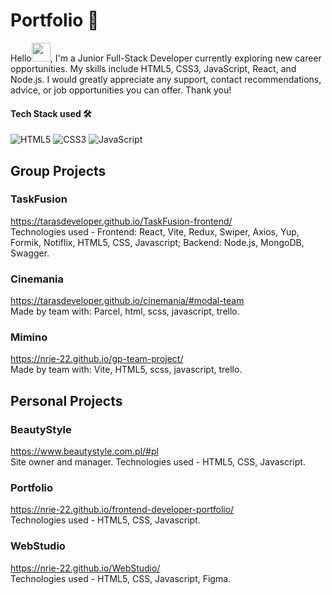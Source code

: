# Portfolio 💼

Hello<img src="https://media.giphy.com/media/hvRJCLFzcasrR4ia7z/giphy.gif" width="30">, I'm a Junior Full-Stack Developer currently exploring new career opportunities. My skills include HTML5, CSS3, JavaScript, React, and Node.js. I would greatly appreciate any support, contact recommendations, advice, or job opportunities you can offer. Thank you!

#### Tech Stack used 🛠️

![HTML5](https://img.shields.io/badge/HTML5-E34F26?style=for-the-badge&logo=html5&logoColor=white)
![CSS3](https://img.shields.io/badge/CSS3-1572B6?style=for-the-badge&logo=css3&logoColor=white)
![JavaScript](https://img.shields.io/badge/JavaScript-323330?style=for-the-badge&logo=javascript&logoColor=F7DF1E)

## Group Projects

### TaskFusion
https://tarasdeveloper.github.io/TaskFusion-frontend/
<br>Technologies used -
Frontend: React, Vite, Redux, Swiper, Axios, Yup, Formik, Notiflix, HTML5, CSS, Javascript;
Backend: Node.js, MongoDB, Swagger.

### Cinemania
https://tarasdeveloper.github.io/cinemania/#modal-team
<br>Made by team with: Parcel, html, scss, javascript, trello.

### Mimino
https://nrie-22.github.io/gp-team-project/
<br>Made by team with: Vite, HTML5, scss, javascript, trello.

## Personal Projects

### BeautyStyle
https://www.beautystyle.com.pl/#pl
<br>Site owner and manager.
Technologies used - HTML5, CSS, Javascript.

### Portfolio
https://nrie-22.github.io/frontend-developer-portfolio/
<br>Technologies used - HTML5, CSS, Javascript.


### WebStudio
https://nrie-22.github.io/WebStudio/
<br>Technologies used - HTML5, CSS, Javascript, Figma.
